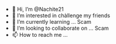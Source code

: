 - 👋 Hi, I’m @Nachite21
- 👀 I’m interested in chàllenge my friends
- 🌱 I’m currently learning ... Scam
- 💞️ I’m looking to collaborate on ... Scam
- 📫 How to reach me ...

<!---
Nachite21/Nachite21 is a ✨ special ✨ repository because its `README.md` (this file) appears on your GitHub profile.
You can click the Preview link to take a look at your changes.
--->
